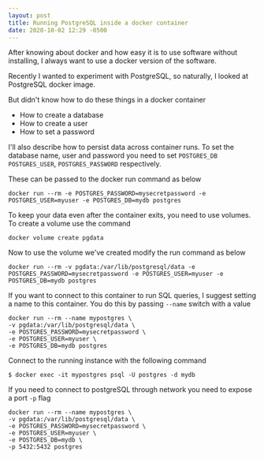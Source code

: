 ```yaml
---
layout: post
title: Running PostgreSQL inside a docker container
date: 2020-10-02 12:29 -0500
---
```

After knowing about docker and how easy it is to use software without
installing, I always want to use a docker version of the software.

Recently I wanted to experiment with PostgreSQL, so naturally, I looked at
PostgreSQL docker image.

But didn't know how to do these things in a docker container
- How to create a database
- How to create a user
- How to set a password

I'll also describe how to persist data across container runs.
To set the database name, user and password you need to set `POSTGRES_DB`
`POSTGRES_USER`, `POSTGRES_PASSWORD` respectively.

These can be passed to the docker run command as below

    docker run --rm -e POSTGRES_PASSWORD=mysecretpassword -e POSTGRES_USER=myuser -e POSTGRES_DB=mydb postgres

To keep your data even after the container exits, you need to use volumes. To create
a volume use the command

    docker volume create pgdata

Now to use the volume we've created modify the run command as below

    docker run --rm -v pgdata:/var/lib/postgresql/data -e POSTGRES_PASSWORD=mysecretpassword -e POSTGRES_USER=myuser -e POSTGRES_DB=mydb postgres

If you want to connect to this container to run SQL queries, I suggest setting a
name to this container. You do this by passing `--name` switch with a value

    docker run --rm --name mypostgres \
    -v pgdata:/var/lib/postgresql/data \
    -e POSTGRES_PASSWORD=mysecretpassword \
    -e POSTGRES_USER=myuser \
    -e POSTGRES_DB=mydb postgres

Connect to the running instance with the following command

    $ docker exec -it mypostgres psql -U postgres -d mydb

If you need to connect to postgreSQL through network you need to expose a port
`-p` flag

    docker run --rm --name mypostgres \
    -v pgdata:/var/lib/postgresql/data \
    -e POSTGRES_PASSWORD=mysecretpassword \
    -e POSTGRES_USER=myuser \
    -e POSTGRES_DB=mydb \
    -p 5432:5432 postgres
